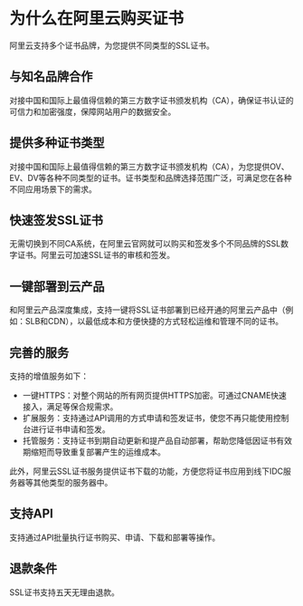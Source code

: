 # 为什么在阿里云购买证书

阿里云支持多个证书品牌，为您提供不同类型的SSL证书。

## 与知名品牌合作

对接中国和国际上最值得信赖的第三方数字证书颁发机构（CA），确保证书认证的可信力和加密强度，保障网站用户的数据安全。

## 提供多种证书类型

对接中国和国际上最值得信赖的第三方数字证书颁发机构（CA），为您提供OV、EV、DV等各种不同类型的证书。证书类型和品牌选择范围广泛，可满足您在各种不同应用场景下的需求。

## 快速签发SSL证书

无需切换到不同CA系统，在阿里云官网就可以购买和签发多个不同品牌的SSL数字证书。阿里云可加速SSL证书的审核和签发。

## 一键部署到云产品

和阿里云产品深度集成，支持一键将SSL证书部署到已经开通的阿里云产品中（例如：SLB和CDN），以最低成本和方便快捷的方式轻松运维和管理不同的证书。

## 完善的服务

支持的增值服务如下：

-   一键HTTPS：对整个网站的所有网页提供HTTPS加密。可通过CNAME快速接入，满足等保合规需求。
-   扩展服务：支持通过API调用的方式申请和签发证书，使您不再只能使用控制台进行证书申请和签发。
-   托管服务：支持证书到期自动更新和提产品自动部署，帮助您降低因证书有效期缩短而导致重复部署产生的运维成本。

此外，阿里云SSL证书服务提供证书下载的功能，方便您将证书应用到线下IDC服务器等其他类型的服务器中。

## 支持API

支持通过API批量执行证书购买、申请、下载和部署等操作。

## 退款条件

SSL证书支持五天无理由退款。

